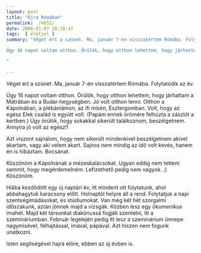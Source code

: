 ```yaml
---
layout: post
title: "Újra Rómában"
permalink:  /4652/ 
date: 2008-01-07 20:18:47
tags:  [ életjel ] 
summary: "Véget ért a szünet. Ma, január 7-én visszatértem Rómába. Folytatódik az év.

Úgy 16 napot voltam otthon. Örülök, hogy otthon lehettem, hogy járhattam a Mátrában és a Budai-hegységben. Jó volt otthon lenni. Otthon a Kápolnában, a plébániámon, az ifi misén, Esztergomban. Volt, hogy az egész Elek család is együtt volt. (Papám ennek örömére felhúzta a zászlót a kertben.) Úgy örülök, hogy sokakkal sikerült találkoznom, beszélgetnem. Annyira jó volt az egész!!  
"

---
```

Véget ért a szünet. Ma, január 7-én visszatértem Rómába. Folytatódik az év.

Úgy 16 napot voltam otthon. Örülök, hogy otthon lehettem, hogy járhattam a Mátrában és a Budai-hegységben. Jó volt otthon lenni. Otthon a Kápolnában, a plébániámon, az ifi misén, Esztergomban. Volt, hogy az egész Elek család is együtt volt. (Papám ennek örömére felhúzta a zászlót a kertben.) Úgy örülök, hogy sokakkal sikerült találkoznom, beszélgetnem. Annyira jó volt az egész!!

Azt viszont sajnálom, hogy nem sikerült mindenkivel beszélgetnem akivel akartam, vagy aki velem akart. Sajnos nem mindig az idő volt kevés, hanem én is hibáztam. Bocsánat.

Köszönöm a Kápolnának a mézeskalácsokat. Ugyan eddig nem tettem semmit, hogy megérdemelném. Lefizethető pedig nem vagyok. ;) Köszönöm.

Hiába kezdődött egy új naptári év, itt mindent ott folytatunk, ahol abbahagytuk karácsony előtt. Holnaptól helyre áll a rend. Folytatjuk a napi szentségimádásokat, és stúdiumokat. Van még két hét szorgalmi időszakunk, aztán jönnek majd a vizsgák. Közben lesz egy ökumenikus imahét. Majd két társunkat diakónussá fogják szentelni, itt a szemináriumban. Február legelején pedig itt lesz a szeminárium ünnepe nagymisével, felhajtással, imával, pápával. Azt hiszen nem fogunk unatkozni.

Isten segítségével hajrá előre, ebben az új évben is.  
